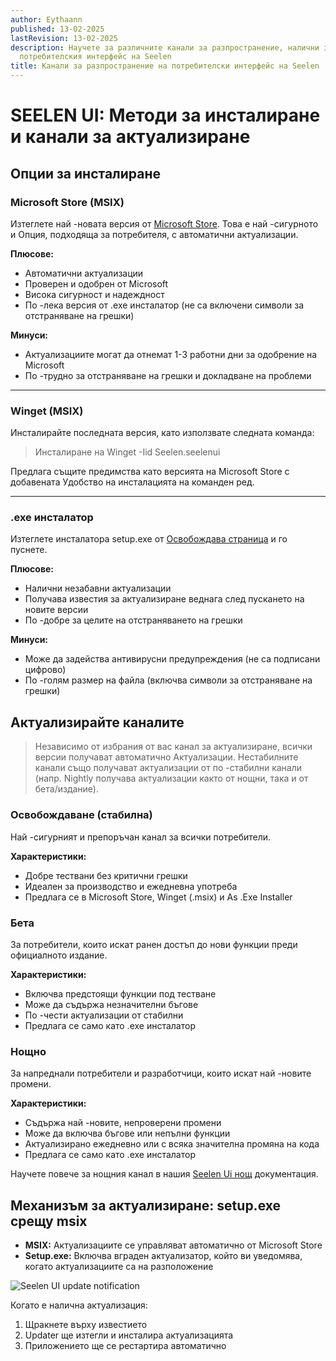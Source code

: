 ```yaml
---
author: Eythaann
published: 13-02-2025
lastRevision: 13-02-2025
description: Научете за различните канали за разпространение, налични за
  потребителския интерфейс на Seelen
title: Канали за разпространение на потребителски интерфейс на Seelen
---
```


# SEELEN UI: Методи за инсталиране и канали за актуализиране

## Опции за инсталиране

### Microsoft Store (MSIX)

Изтеглете най -новата версия от
[Microsoft Store](https://www.microsoft.com/store). Това е най -сигурното и
Опция, подходяща за потребителя, с автоматични актуализации.

**Плюсове:**

- Автоматични актуализации
- Проверен и одобрен от Microsoft
- Висока сигурност и надеждност
- По -лека версия от .exe инсталатор (не са включени символи за отстраняване на
  грешки)

**Минуси:**

- Актуализациите могат да отнемат 1-3 работни дни за одобрение на Microsoft
- По -трудно за отстраняване на грешки и докладване на проблеми

---

### Winget (MSIX)

Инсталирайте последната версия, като използвате следната команда:

> Инсталиране на Winget -Iid Seelen.seelenui

Предлага същите предимства като версията на Microsoft Store с добавената
Удобство на инсталацията на команден ред.

---

### .exe инсталатор

Изтеглете инсталатора setup.exe от
[Освобождава страница](https://github.com/eythaann/Seelen-UI/releases) и го
пуснете.

**Плюсове:**

- Налични незабавни актуализации
- Получава известия за актуализиране веднага след пускането на новите версии
- По -добре за целите на отстраняването на грешки

**Минуси:**

- Може да задейства антивирусни предупреждения (не са подписани цифрово)
- По -голям размер на файла (включва символи за отстраняване на грешки)

## Актуализирайте каналите

> Независимо от избрания от вас канал за актуализиране, всички версии получават
> автоматично Актуализации. Нестабилните канали също получават актуализации от
> по -стабилни канали (напр. Nightly получава актуализации както от нощни, така
> и от бета/издание).

### Освобождаване (стабилна)

Най -сигурният и препоръчан канал за всички потребители.

**Характеристики:**

- Добре тествани без критични грешки
- Идеален за производство и ежедневна употреба
- Предлага се в Microsoft Store, Winget (.msix) и As .Exe Installer

### Бета

За потребители, които искат ранен достъп до нови функции преди официалното
издание.

**Характеристики:**

- Включва предстоящи функции под тестване
- Може да съдържа незначителни бъгове
- По -чести актуализации от стабилни
- Предлага се само като .exe инсталатор

### Нощно

За напреднали потребители и разработчици, които искат най -новите промени.

**Характеристики:**

- Съдържа най -новите, непроверени промени
- Може да включва бъгове или непълни функции
- Актуализирано ежедневно или с всяка значителна промяна на кода
- Предлага се само като .exe инсталатор

Научете повече за нощния канал в нашия
[Seelen Ui нощ](https://seelen.io/blog/nightly) документация.

## Механизъм за актуализиране: setup.exe срещу msix

- **MSIX:** Актуализациите се управляват автоматично от Microsoft Store
- **Setup.exe:** Включва вграден актуализатор, който ви уведомява, когато
  актуализациите са на разположение

![Seelen UI update notification](https://github.com/Seelen-Inc/slu-blog/blob/master/blog/seelen-ui-distribution-channels/image.png?raw=true)

Когато е налична актуализация:

1. Щракнете върху известието
2. Updater ще изтегли и инсталира актуализацията
3. Приложението ще се рестартира автоматично
